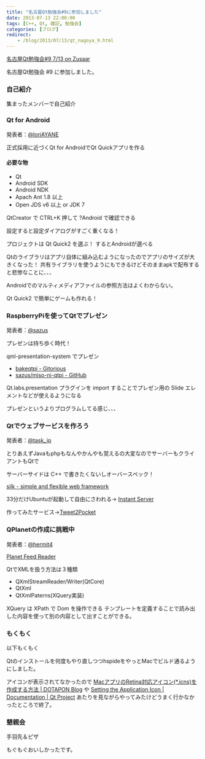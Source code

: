 ```yaml
---
title: "名古屋Qt勉強会#9に参加しました"
date: 2013-07-13 22:00:00
tags: [C++, Qt, 雑記, 勉強会]
categories: [ブログ]
redirect:
    - /blog/2013/07/13/qt_nagoya_9.html
---
```


[名古屋Qt勉強会#9 7/13 on Zusaar][1]

 [1]: http://www.zusaar.com/event/826006

名古屋Qt勉強会 #9 に参加しました。

### 自己紹介

集まったメンバーで自己紹介

### Qt for Android

発表者：[@IoriAYANE][2]

 [2]: https://twitter.com/IoriAYANE

正式採用に近づくQt for AndroidでQt Quickアプリを作る

#### 必要な物

  * Qt
  * Android SDK
  * Android NDK
  * Apach Ant 1.8 以上
  * Open JDS v6 以上 or JDK 7

QtCreator で CTRL+K 押して ?Android で確認できる

設定すると設定ダイアログがすごく重くなる！

プロジェクトは Qt Quick2 を選ぶ！ するとAndroidが選べる

Qtのライブラリはアプリ自体に組み込むようになったのでアプリのサイズが大きくなった！ 共有ライブラリを使うようにもできるけどそのままapkで配布すると悲惨なことに、、、

Androidでのマルティメディアファイルの参照方法はよくわからない。

Qt Quick2 で簡単にゲームも作れる！

### RaspberryPiを使ってQtでプレゼン

発表者：[@sazus][3]

 [3]: https://twitter.com/sazus

プレゼンは持ち歩く時代！

qml-presentation-system でプレゼン

  * [bakeqtpi - Gitorious][4]
  * [sazus/miso-ni-qtpi - GitHub][5]

 [4]: https://gitorious.org/bakeqtpi
 [5]: https://github.com/sazus/miso-ni-qtpi

Qt.labs.presentation プラグインを import することでプレゼン用の Slide エレメントなどが使えるようになる

プレゼンというよりプログラムしてる感じ、、、

### Qtでウェブサービスを作ろう

発表者：[@task_jp][6]

 [6]: https://twitter.com/task_jp

とりあえずJavaもphpもなんやかんやも覚えるの大変なのでサーバーもクライアントもQtで

サーバーサイドは C++ で書きたくないしオーバースペック！

[silk - simple and flexible web framework][7]

 [7]: http://silk.qtquick.me/

33分だけUbuntuが起動して自由にさわれる→ [Instant Server][8]

 [8]: http://instantserver.io

作ってみたサービス→[Tweet2Pocket][9]

 [9]: http://tweet2pocket.com/

### QPlanetの作成に挑戦中

発表者：[@hermit4][10]

 [10]: https://twitter.com/hermit4

[Planet Feed Reader][11]

 [11]: http://www.planetplanet.org/

QtでXMLを扱う方法は３種類

  * QXmlStreamReader/Writer(QtCore)
  * QtXml
  * QtXmlPaterns(XQuery実装)

XQuery は XPath で Dom を操作できる テンプレートを定義することで読み出した内容を使って別の内容として出すことができる。

### もくもく

以下もくもく

Qtのインストールを何度もやり直しつつhspideをやっとMacでビルド通るようにしました。

アイコンが表示されてなかったので [MacアプリのRetina対応アイコン(*.icns)を作成する方法 | DOTAPON Blog][12] や [Setting the Application Icon | Documentation | Qt Project][13] あたりを見ながらやってみたけどうまく行かなかったところで終了。

 [12]: http://www.dotapon.sakura.ne.jp/blog/?p=776
 [13]: http://qt-project.org/doc/qt-4.8/appicon.html

### 懇親会

手羽先＆ピザ

もぐもぐおいしかったです。
